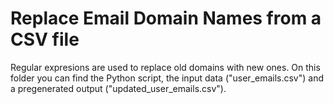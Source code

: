 # Replace Email Domain Names from a CSV file

Regular expresions are used to replace old domains with new ones. On this folder you can find the Python script, the input data ("user_emails.csv") and a pregenerated output ("updated_user_emails.csv").